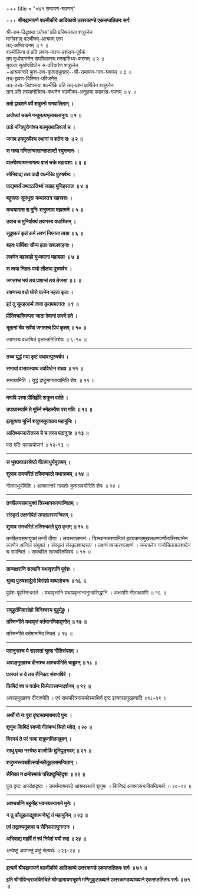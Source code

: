 +++
title = "०७१ रामायण-श्रवणम्"

+++
**श्रीमद्रामायणे वाल्मीकीये आदिकाव्ये उत्तरकाण्डे एकसप्ततितमः सर्गः**

श्री-राम-दिदृक्षया ऽयोध्यां प्रति प्रस्थितवता शत्रुघ्नेन  
मार्गवशाद् वाल्मीक्य्-आश्रमम् एत्य  
तद्-अभिवादनम् ॥ १ ॥  
वाल्मीकिना तं प्रति लवण-मारण-प्रशंसन-पूर्वकं  
तम् मूर्धाघ्राणनेन सपरिवारस्य तस्यातिथ्य-करणम् ॥ २ ॥  
भुक्त्वा सुखोपविष्टेन स-परिवारेण शत्रुघ्नेन  
+आश्रमान्तरे कुश-लव-कृताद्भुततर--श्री-रामायण-गान-श्रवणम् ॥ ३ ॥  
तच्-छ्रवण-विस्मित-परिजनैस्  
तत्-तत्त्व-जिज्ञासया वाल्मीकिं प्रति तत्-प्रश्नं प्रार्थितेन शत्रुघ्नेन  
तान् प्रति तस्यानौचित्य-कथनेन वाल्मीक्य्-अनुज्ञया स्वावास-गमनम् ॥ ४ ॥

**ततो द्वादशमे वर्षे शत्रुघ्नो रामपालिताम् ।**

**अयोध्यां चकमे गन्तुमल्पभृत्यबलानुगः ॥ १ ॥**

**ततो मन्त्रिपुरोगांश्च बलमुख्यान्निवर्त्य च ।**

**जगाम हयमुख्यैश्च रथानां च शतेन सः ॥ २ ॥**

**स गत्वा गणितान्वासान्सप्ताष्टौ रघुनन्दनः ।**

**वाल्मीक्याश्रममागत्य वासं चक्रे महायशाः ॥ ३ ॥**

**सोभिवाद्य ततः पादौ वाल्मीकेः पुरुषर्षभः ।**

**पाद्यमर्घ्यं तथाऽऽतिथ्यं जग्राह मुनिहस्ततः ॥ ४ ॥**

**बहुरूपाः सुमधुराः कथास्तत्र सहस्रशः ।**

**कथयामास स मुनिः शत्रुघ्नाय महात्मने ॥ ५ ॥**

**उवाच च मुनिर्वाक्यं लवणस्य वधाश्रितम् ।**

**सुदुष्करं कृतं कर्म लवणं निघ्नता त्वया ॥ ६ ॥**

**बहवः पार्थिवाः सौम्य हताः सबलवाहनाः ।**

**लवणेन महाबाहो युध्यमाना महाबलाः ॥ ७ ॥**

**स त्वया निहतः पापो लीलया पुरुषर्षभ ।**

**जगतश्च भयं तत्र प्रशान्तं तत्र तेजसा ॥ ८ ॥**

**रावणस्य वधो घोरो यत्नेन महता कृतः ।**

**इदं तु सुमहत्कर्म त्वया कृतमयत्नतः ॥ ९ ॥**

**प्रीतिश्चास्मिन्परा जाता देवानां लवणे हते ।**

**भूतानां चैव सर्वेषां जगतश्च प्रियं कृतम् ॥ १० ॥**

लवणस्य वधाश्रितं वृत्तान्तमितिशेषः ॥ ६-१० ॥

****

**तच्च युद्धं मया दृष्टं यथावत्पुरुषर्षभ ।**

**सभायां वासवस्याथ उपविष्टेन राघव ॥ ११ ॥**

सभायामिति । युद्धं द्रष्टुमागतायामिति शेषः ॥ ११ ॥

****

**ममापि परमा प्रीतिर्हृदि शत्रुघ्न वर्तते ।**

**उपाघ्रास्यामि ते मूर्ध्नि स्नेहस्यैषा परा गतिः ॥ १२ ॥**

**इत्युक्त्वा मूर्ध्नि शत्रुघ्नमुपाघ्राय महामुनिः ।**

**आतिथ्यमकरोत्तस्य ये च तस्य पदानुगाः ॥ १३ ॥**

परा गतिः परमप्रयोजनं ॥ १२-१३ ॥

****

**स भुक्तवान्नरश्रेष्ठो गीतमाधुर्यमुत्तमम् ।**

**शुश्राव रामचरितं तस्मिन्काले यथाक्रमम् ॥ १४ ॥**

गीतमाधुर्यमिति । आश्रमान्तरे गायतोः कुशलवयोरिति शेषः ॥ १४ ॥

****

**तन्त्रीलयसमायुक्तं त्रिस्थानकरणान्वितम् ।**

**संस्कृतं लक्षणोपेतं समतालसमन्वितम् ।**

**शुश्राव रामचरितं तस्मिन्काले पुरा कृतम् ॥ १५ ॥**

तन्त्रीलयसमायुक्तं तन्त्री वीणा । लयस्तालमानं । त्रिस्थानकरणान्वितं हृदयकण्ठमुखलक्षणवर्णोत्पत्तिस्थानेन करणेन अन्वितं संयुक्तं । संस्कृतं संस्कृतशब्दरूपं । लक्षणं व्याकरणलक्षणं । समतालेन गानोचिततालशब्देन च समन्वितं । रामचरितं रामचरितविषयं ॥ १५ ॥

****

**तान्यक्षराणि सत्यानि यथावृत्तानि पूर्वशः ।**

**श्रुत्वा पुरुषशार्दूलो विसंज्ञो बाष्पलोचनः ॥ १६ ॥**

पूर्वशः पूर्वस्मिन्काले । यथावृत्तानि यथाप्रवृत्तान्यनुभवसिद्धानि । अक्षराणि गीताक्षराणि ॥ १६ ॥

****

**समुहूर्तमिवासंज्ञो विनिश्वस्य मुहुर्मुहुः ।**

**तस्मिन्गीते यथावृत्तं वर्तमानमिवाशृणोत् ॥ १७ ॥**

तस्मिन्गीते वर्तमानमिव स्थितं ॥ १७ ॥

****

**पदानुगाश्च ये राज्ञस्तां श्रुत्वा गीतिसंपदम् ।**

**अवाङ्मुखाश्च दीनाश्च आश्चर्यमिति चाब्रुवन् ॥ १८ ॥**

**परस्परं च ये तत्र सैनिकाः संबभाषिरे ।**

**किमिदं क्व च वर्तामः किमेतत्स्वप्नदर्शनम् ॥ १९ ॥**

अवाङ्मुखाश्च दीनाश्चेति । एवं रामचरित्रगायकोस्माभिर्न दृष्ट इत्यवाड्युखत्वादि ॥१८-१९ ॥

****

**अर्थो यो नः पुरा दृष्टस्तमाश्रमपदे पुनः ।**

**शृणुमः किमिदं स्वप्नो गीतंबन्धं श्रितो भवेत् ॥ २० ॥**

**विस्मयं ते परं गत्वा शत्रुघ्नमिदमब्रुवन् ।**

**साधु पृच्छ नरश्रेष्ठ वाल्मीकिं मुनिपुङ्गवम् ॥ २१ ॥**

**शत्रुघ्नस्त्वब्रवीत्सर्वान्कौतूहलसमन्वितान् ।**

**सैनिका न क्षमोस्माकं परिप्रष्टुमिहेदृशः ॥ २२ ॥**

पुरा दृष्टः अपरोक्षदृष्टः । तमर्थमाश्रमपदे आश्रमस्थाने शृणुमः । किंन्विदं आश्रमासंभावितमित्यर्थः ॥ २०-२२ ॥

****

**आश्चर्याणि बहूनीह भवन्त्यस्याश्रमे मुनेः ।**

**न तु कौतूहलाद्युक्तमन्वेष्टुं तं महामुनिम् ॥ २३ ॥**

**एवं तद्वाक्यमुक्त्वा च सैनिकान्रघुनन्दनः ।**

**अभिवाद्य महर्षिं तं स्वं निवेशं ययौ तदा ॥ २४ ॥**

अन्वेष्टुं अवगन्तुं प्रष्टुं चेत्यर्थः ॥ २३-२४ ॥

****

**इत्यार्षे श्रीमद्रामायणे वाल्मीकीये आदिकाव्ये उत्तरकाण्डे एकसप्ततितमः सर्गः ॥ ७१ ॥**

**इति श्रीगोविन्दराजविरचिते श्रीमद्रामायणभूषणे मणिमुकुटाख्याने उत्तरकाण्डव्याख्याने एकसप्ततितमः सर्गः ॥ ७१ ॥**
